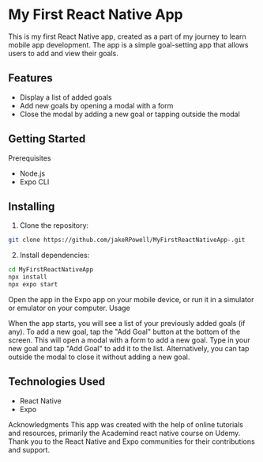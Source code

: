 # My First React Native App
This is my first React Native app, created as a part of my journey to learn mobile app development. The app is a simple goal-setting app that allows users to add and view their goals.

## Features
- Display a list of added goals
- Add new goals by opening a modal with a form
- Close the modal by adding a new goal or tapping outside the modal

## Getting Started
Prerequisites
- Node.js
- Expo CLI

## Installing
1. Clone the repository:
```bash
git clone https://github.com/jakeRPowell/MyFirstReactNativeApp-.git
```
2. Install dependencies:
```bash
cd MyFirstReactNativeApp
npx install
npx expo start
```
Open the app in the Expo app
on your mobile device, or run it in a simulator or emulator on your computer.
Usage

When the app starts, you will see a list of your previously added goals (if any).
To add a new goal, tap the "Add Goal" button at the bottom of the screen.
This will open a modal with a form to add a new goal.
Type in your new goal and tap "Add Goal" to add it to the list.
Alternatively, you can tap outside the modal to close it without adding a new goal.

## Technologies Used
- React Native
- Expo

Acknowledgments
This app was created with the help of online tutorials and resources, primarily the Academind react native course on Udemy. Thank you to the React Native and Expo communities for their contributions and support.
